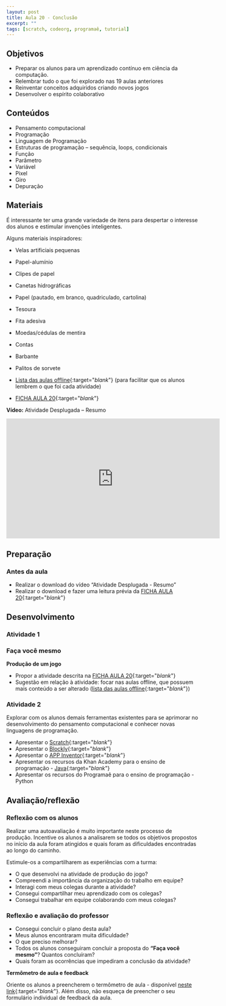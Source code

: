 ```yaml
---
layout: post
title: Aula 20 - Conclusão
excerpt: ""
tags: [scratch, codeorg, programaê, tutorial]
---
```


## Objetivos
 - Preparar os alunos para um aprendizado contínuo em ciência da computação.
 - Relembrar tudo o que foi explorado nas 19 aulas anteriores
 - Reinventar conceitos adquiridos criando novos jogos
 - Desenvolver o espírito colaborativo

## Conteúdos
 - Pensamento computacional
 - Programação
 - Linguagem de Programação
 - Estruturas de programação – sequência, loops, condicionais
 - Função
 - Parâmetro
 - Variável
 - Pixel
 - Giro
 - Depuração


## Materiais
É interessante ter uma grande variedade de itens para despertar o interesse dos alunos e estimular invenções inteligentes.

Alguns materiais inspiradores:

 - Velas artificiais pequenas
 - Papel-alumínio
 - Clipes de papel
 - Canetas hidrográficas
 - Papel (pautado, em branco, quadriculado, cartolina)
 - Tesoura
 - Fita adesiva
 - Moedas/cédulas de mentira
 - Contas
 - Barbante
 - Palitos de sorvete

 - [Lista das aulas offline](/blocos/pdf/AulasUnplugged.pdf){:target="_blank_"} (para facilitar que os alunos lembrem o que foi cada atividade)
 - [FICHA AULA 20](/blocos/pdf/Ficha%2020-Revisao.pdf){:target="_blank_"}

**Vídeo:** Atividade Desplugada – Resumo

<iframe width="560" height="315" src="https://www.youtube.com/embed/Rbi7keldjZY" frameborder="0" allowfullscreen></iframe>

## Preparação

### Antes da aula

 - Realizar o download do vídeo “Atividade Desplugada - Resumo”
 - Realizar o download e fazer uma leitura prévia da [FICHA AULA 20](/blocos/pdf/Ficha%2020-Revisao.pdf){:target="_blank_"}


## Desenvolvimento

### Atividade 1

### Faça você mesmo

**Produção de um jogo**

  - Propor a atividade descrita na [FICHA AULA 20](/blocos/pdf/Ficha%2020-Revisao.pdf){:target="_blank_"}
  - Sugestão em relação à atividade: focar nas aulas offline, que possuem mais conteúdo a ser alterado ([lista das aulas offline](/blocos/pdf/AulasUnplugged.pdf){:target="_blank_"})


### Atividade 2

Explorar com os alunos demais ferramentas existentes para se aprimorar no desenvolvimento do pensamento computacional e conhecer novas linguagens de programação.

 - Apresentar o [Scratch](http://scratch.mit.edu/){:target="_blank_"}
 - Apresentar o [Blockly](https://blockly-games.appspot.com/){:target="_blank_"}
 - Apresentar o [APP Inventor](http://appinventor.mit.edu/explore/  ){:target="_blank_"}
 - Apresentar os recursos da Khan Academy para o ensino de programação - [Java](https://pt.khanacademy.org/computing/computer-programming/programming){:target="_blank_"}
 - Apresentar os recursos do Programaê para o ensino de programação - Python


## Avaliação/reflexão

### Reflexão com os alunos

Realizar uma autoavaliação é muito importante neste processo de produção. Incentive os alunos a analisarem se todos os objetivos propostos no início da aula foram atingidos e quais foram as dificuldades encontradas ao longo do caminho.

Estimule-os a compartilharem as experiências com a turma:

 - O que desenvolvi na atividade de produção do jogo?
 - Compreendi a importância da organização do trabalho em equipe?
 - Interagi com meus colegas durante a atividade?
 - Consegui compartilhar meu aprendizado com os colegas?
 - Consegui trabalhar em equipe colaborando com meus colegas?


### Reflexão e avaliação do professor

 - Consegui concluir o plano desta aula?
 - Meus alunos encontraram muita dificuldade?
 - O que preciso melhorar?
 - Todos os alunos conseguiram concluir a proposta do **“Faça você mesmo”**? Quantos concluíram?
 - Quais foram as ocorrências que impediram a conclusão da atividade?

 **Termômetro de aula e feedback**

 Oriente os alunos a preencherem o termômetro de aula - disponível [neste link](http://goo.gl/FbZvEh){:target="_blank_"}. Além disso, não esqueça de preencher o seu formulário individual de feedback da aula.
